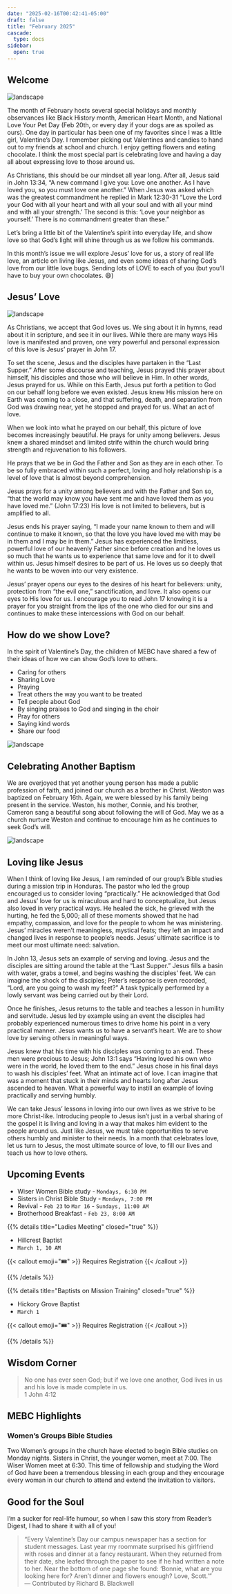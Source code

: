 ```yaml
---
date: "2025-02-16T00:42:41-05:00"
draft: false
title: "February 2025"
cascade:
  type: docs
sidebar:
  open: true
---
```


## Welcome

![landscape](/images/pink-hearts.jpg)

The month of February hosts several special holidays and monthly observances like Black History month, American Heart Month, and National Love Your Pet Day (Feb 20th, or every day if your dogs are as spoiled as ours). One day in particular has been one of my favorites since I was a little girl, Valentine’s Day. I remember picking out Valentines and candies to hand out to my friends at school and church. I enjoy getting flowers and eating chocolate. I think the most special part is celebrating love and having a day all about expressing love to those around us.

As Christians, this should be our mindset all year long. After all, Jesus said in John 13:34, “A new command I give you: Love one another. As I have loved you, so you must love one another.” When Jesus was asked which was the greatest commandment he replied in Mark 12:30-31 “Love the Lord your God with all your heart and with all your soul and with all your mind and with all your strength.’ The second is this: ‘Love your neighbor as yourself.’ There is no commandment greater than these.”

Let’s bring a little bit of the Valentine’s spirit into everyday life, and show love so that God’s light will shine through us as we follow his commands.

In this month’s issue we will explore Jesus’ love for us, a story of real life love, an article on living like Jesus, and even some ideas of sharing God’s love from our little love bugs. Sending lots of LOVE to each of you (but you’ll have to buy your own chocolates. 😄)

## Jesus’ Love

![landscape](/images/jesus-love-feb.jpg)

As Christians, we accept that God loves us. We sing about it in hymns, read about it in scripture, and see it in our lives. While there are many ways His love is manifested and proven, one very powerful and personal expression of this love is Jesus’ prayer in John 17.

To set the scene, Jesus and the disciples have partaken in the “Last Supper.” After some discourse and teaching, Jesus prayed this prayer about himself, his disciples and those who will believe in Him. In other words, Jesus prayed for us. While on this Earth, Jesus put forth a petition to God on our behalf long before we even existed. Jesus knew His mission here on Earth was coming to a close, and that suffering, death, and separation from God was drawing near, yet he stopped and prayed for us. What an act of love.

When we look into what he prayed on our behalf, this picture of love becomes increasingly beautiful. He prays for unity among believers. Jesus knew a shared mindset and limited strife within the church would bring strength and rejuvenation to his followers.

He prays that we be in God the Father and Son as they are in each other. To be so fully embraced within such a perfect, loving and holy relationship is a level of love that is almost beyond comprehension.

Jesus prays for a unity among believers and with the Father and Son so, “that the world may know you have sent me and have loved them as you have loved me.” (John 17:23) His love is not limited to believers, but is amplified to all.

Jesus ends his prayer saying, “I made your name known to them and will continue to make it known, so that the love you have loved me with may be in them and I may be in them.” Jesus has experienced the limitless, powerful love of our heavenly Father since before creation and he loves us so much that he wants us to experience that same love and for it to dwell within us. Jesus himself desires to be part of us. He loves us so deeply that he wants to be woven into our very existence.

Jesus’ prayer opens our eyes to the desires of his heart for believers: unity, protection from “the evil one,” sanctification, and love. It also opens our eyes to His love for us. I encourage you to read John 17 knowing it is a prayer for you straight from the lips of the one who died for our sins and continues to make these intercessions with God on our behalf.

## How do we show Love?

In the spirit of Valentine’s Day, the children of MEBC have shared a few of their ideas of how we can show God’s love to others.

- Caring for others
- Sharing Love
- Praying
- Treat others the way you want to be treated
- Tell people about God
- By singing praises to God and singing in the choir
- Pray for others
- Saying kind words
- Share our food

![landscape](/images/val-church.png "small-town church decorated for Valentine's day, on top of a foothill, decorated with pink and red roses, tilt-shift photography")

## Celebrating Another Baptism

We are overjoyed that yet another young person has made a public profession of faith, and joined our church as a brother in Christ. Weston was baptized on February 16th. Again, we were blessed by his family being present in the service. Weston, his mother, Connie, and his brother, Cameron sang a beautiful song about following the will of God. May we as a church nurture Weston and continue to encourage him as he continues to seek God’s will.

![landscape](/images/baptism-christ.png "The Baptism of Christ, Francisco de Herrera (1590-1654)")

## Loving like Jesus

When I think of loving like Jesus, I am reminded of our group’s Bible studies during a mission trip in Honduras. The pastor who led the group encouraged us to consider loving “practically.” He acknowledged that God and Jesus’ love for us is miraculous and hard to conceptualize, but Jesus also loved in very practical ways. He healed the sick, he grieved with the hurting, he fed the 5,000; all of these moments showed that he had empathy, compassion, and love for the people to whom he was ministering. Jesus’ miracles weren’t meaningless, mystical feats; they left an impact and changed lives in response to people’s needs. Jesus’ ultimate sacrifice is to meet our most ultimate need: salvation.

In John 13, Jesus sets an example of serving and loving. Jesus and the disciples are sitting around the table at the “Last Supper.” Jesus fills a basin with water, grabs a towel, and begins washing the disciples’ feet. We can imagine the shock of the disciples; Peter’s response is even recorded, “Lord, are you going to wash my feet?” A task typically performed by a lowly servant was being carried out by their Lord.

Once he finishes, Jesus returns to the table and teaches a lesson in humility and servitude. Jesus led by example using an event the disciples had probably experienced numerous times to drive home his point in a very practical manner. Jesus wants us to have a servant’s heart. We are to show love by serving others in meaningful ways.

Jesus knew that his time with his disciples was coming to an end. These men were precious to Jesus; John 13:1 says “Having loved his own who were in the world, he loved them to the end.” Jesus chose in his final days to wash his disciples’ feet. What an intimate act of love. I can imagine that was a moment that stuck in their minds and hearts long after Jesus ascended to heaven. What a powerful way to instill an example of loving practically and serving humbly.

We can take Jesus’ lessons in loving into our own lives as we strive to be more Christ-like. Introducing people to Jesus isn’t just in a verbal sharing of the gospel it is living and loving in a way that makes him evident to the people around us. Just like Jesus, we must take opportunities to serve others humbly and minister to their needs. In a month that celebrates love, let us turn to Jesus, the most ultimate source of love, to fill our lives and teach us how to love others.

## Upcoming Events

- Wiser Women Bible study - `Mondays, 6:30 PM`
- Sisters in Christ Bible Study - `Mondays, 7:00 PM`
- Revival - `Feb 23` to `Mar 16` - `Sundays, 11:00 AM`
- Brotherhood Breakfast - `Feb 23, 8:00 AM`

{{% details title="Ladies Meeting" closed="true" %}}

- Hillcrest Baptist
- `March 1, 10 AM`

{{< callout emoji="🎟️" >}}
Requires Registration
{{< /callout >}}

{{% /details %}}

{{% details title="Baptists on Mission Training" closed="true" %}}

- Hickory Grove Baptist
- `March 1`

{{< callout emoji="🎟️" >}}
Requires Registration
{{< /callout >}}

{{% /details %}}

## Wisdom Corner

> No one has ever seen God; but if we love one another, God lives in us and his love is made complete in us.<br>1 John 4:12

## MEBC Highlights

### Women’s Groups Bible Studies

Two Women’s groups in the church have elected to begin Bible studies on Monday nights. Sisters in Christ, the younger women, meet at 7:00. The Wiser Women meet at 6:30. This time of fellowship and studying the Word of God have been a tremendous blessing in each group and they encourage every woman in our church to attend and extend the invitation to visitors.

## Good for the Soul

I’m a sucker for real-life humour, so when I saw this story from Reader’s Digest, I had to share it with all of you!

> “Every Valentine’s Day our campus newspaper has a section for student messages. Last year my roommate surprised his girlfriend with roses and dinner at a fancy restaurant. When they returned from their date, she leafed through the paper to see if he had written a note to her. Near the bottom of one page she found: ‘Bonnie, what are you looking here for? Aren’t dinner and flowers enough? Love, Scott.'”<br>— Contributed by Richard B. Blackwell
